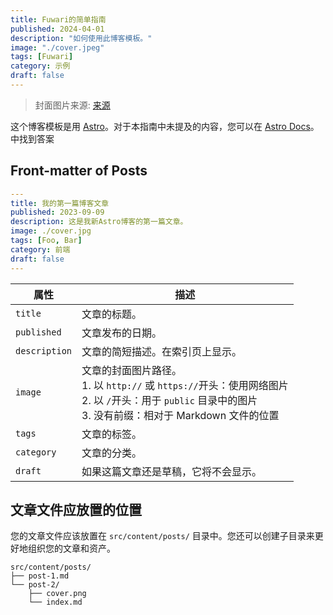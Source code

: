 ```yaml
---
title: Fuwari的简单指南
published: 2024-04-01
description: "如何使用此博客模板。"
image: "./cover.jpeg"
tags: [Fuwari]
category: 示例
draft: false
---
```


> 封面图片来源: [来源](<https://image.civitai.com/xG1nkqKTMzGDvpLrqFT7WA/208fc754-890d-4adb-9753-2c963332675d/width=2048/01651-1456859105-(colour_1.5),girl,_Blue,yellow,green,cyan,purple,red,pink,_best,8k,UHD,masterpiece,male%20focus,%201boy,gloves,%20ponytail,%20long%20hair,.jpeg>)

这个博客模板是用 [Astro](https://astro.build/)。对于本指南中未提及的内容，您可以在 [Astro Docs](https://docs.astro.build/)。中找到答案

## Front-matter of Posts

```yaml
---
title: 我的第一篇博客文章
published: 2023-09-09
description: 这是我新Astro博客的第一篇文章。
image: ./cover.jpg
tags: [Foo, Bar]
category: 前端
draft: false
---
```

| 属性          | 描述                                                                                                                                                               |
| ------------- | ------------------------------------------------------------------------------------------------------------------------------------------------------------------ |
| `title`       | 文章的标题。                                                                                                                                                       |
| `published`   | 文章发布的日期。                                                                                                                                                   |
| `description` | 文章的简短描述。在索引页上显示。                                                                                                                                   |
| `image`       | 文章的封面图片路径。<br/>1. 以 `http://` 或 `https://`开头：使用网络图片<br/>2. 以 `/`开头：用于 `public` 目录中的图片<br/>3. 没有前缀：相对于 Markdown 文件的位置 |
| `tags`        | 文章的标签。                                                                                                                                                       |
| `category`    | 文章的分类。                                                                                                                                                       |
| `draft`       | 如果这篇文章还是草稿，它将不会显示。                                                                                                                               |

## 文章文件应放置的位置

您的文章文件应该放置在 `src/content/posts/` 目录中。您还可以创建子目录来更好地组织您的文章和资产。

```
src/content/posts/
├── post-1.md
└── post-2/
    ├── cover.png
    └── index.md
```
